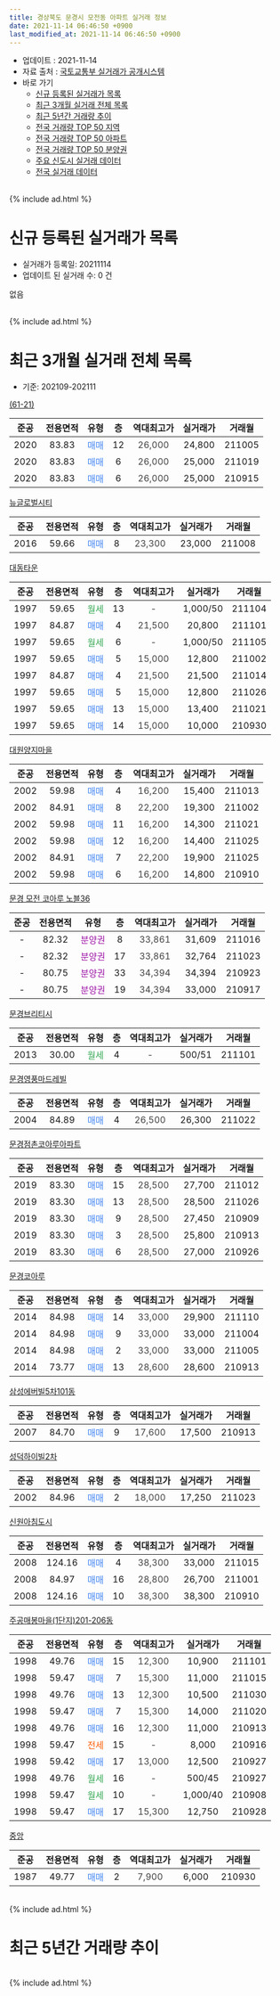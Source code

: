```yaml
---
title: 경상북도 문경시 모전동 아파트 실거래 정보
date: 2021-11-14 06:46:50 +0900
last_modified_at: 2021-11-14 06:46:50 +0900
---
```


* 업데이트 : 2021-11-14
* 자료 출처 : [국토교통부 실거래가 공개시스템](http://rt.molit.go.kr)
* 바로 가기
    * [신규 등록된 실거래가 목록](#신규-등록된-실거래가-목록)
    * [최근 3개월 실거래 전체 목록](#최근-3개월-실거래-전체-목록)
    * [최근 5년간 거래량 추이](#최근-5년간-거래량-추이)
    * [전국 거래량 TOP 50 지역](https://inasie.github.io/apt-trade-info/최근-3개월-전국에서-가장-거래가-많이-발생한-지역)
    * [전국 거래량 TOP 50 아파트](https://inasie.github.io/apt-trade-info/최근-3개월-전국에서-가장-거래가-많이-발생한-아파트)
    * [전국 거래량 TOP 50 분양권](https://inasie.github.io/apt-trade-info/최근-3개월-전국에서-가장-거래가-많이-발생한-분양권)
    * [주요 신도시 실거래 데이터](https://inasie.github.io/apt-trade-info/주요-신도시)
    * [전국 실거래 데이터](https://inasie.github.io/apt-trade-info/전국)
<br>
{% include ad.html %}
<br>

# 신규 등록된 실거래가 목록
* 실거래가 등록일: 20211114
* 업데이트 된 실거래 수: 0 건

없음

<br>
{% include ad.html %}
<br>

# 최근 3개월 실거래 전체 목록
* 기준: 202109-202111


[(61-21)](https://search.naver.com/search.naver?query=%EA%B2%BD%EC%83%81%EB%B6%81%EB%8F%84+%EB%AC%B8%EA%B2%BD%EC%8B%9C+%EB%AA%A8%EC%A0%84%EB%8F%99+%2861-21%29)

|준공|전용면적|유형|층|역대최고가|실거래가|거래월|
|:---:|:---:|:---:|:---:|:---:|:---:|:---:|
|2020|83.83|<span style="color:#4285f3">매매</span>|12|<span style="color:#444444">26,000</span>|24,800|211005|
|2020|83.83|<span style="color:#4285f3">매매</span>|6|<span style="color:#444444">26,000</span>|25,000|211019|
|2020|83.83|<span style="color:#4285f3">매매</span>|6|<span style="color:#444444">26,000</span>|25,000|210915|

[뉴글로벌시티](https://search.naver.com/search.naver?query=%EA%B2%BD%EC%83%81%EB%B6%81%EB%8F%84+%EB%AC%B8%EA%B2%BD%EC%8B%9C+%EB%AA%A8%EC%A0%84%EB%8F%99+%EB%89%B4%EA%B8%80%EB%A1%9C%EB%B2%8C%EC%8B%9C%ED%8B%B0)

|준공|전용면적|유형|층|역대최고가|실거래가|거래월|
|:---:|:---:|:---:|:---:|:---:|:---:|:---:|
|2016|59.66|<span style="color:#4285f3">매매</span>|8|<span style="color:#444444">23,300</span>|23,000|211008|

[대동타운](https://search.naver.com/search.naver?query=%EA%B2%BD%EC%83%81%EB%B6%81%EB%8F%84+%EB%AC%B8%EA%B2%BD%EC%8B%9C+%EB%AA%A8%EC%A0%84%EB%8F%99+%EB%8C%80%EB%8F%99%ED%83%80%EC%9A%B4)

|준공|전용면적|유형|층|역대최고가|실거래가|거래월|
|:---:|:---:|:---:|:---:|:---:|:---:|:---:|
|1997|59.65|<span style="color:#34a853">월세</span>|13|<span style="color:#444444">-</span>|1,000/50|211104|
|1997|84.87|<span style="color:#4285f3">매매</span>|4|<span style="color:#444444">21,500</span>|20,800|211101|
|1997|59.65|<span style="color:#34a853">월세</span>|6|<span style="color:#444444">-</span>|1,000/50|211105|
|1997|59.65|<span style="color:#4285f3">매매</span>|5|<span style="color:#444444">15,000</span>|12,800|211002|
|1997|84.87|<span style="color:#4285f3">매매</span>|4|<span style="color:#444444">21,500</span>|21,500|211014|
|1997|59.65|<span style="color:#4285f3">매매</span>|5|<span style="color:#444444">15,000</span>|12,800|211026|
|1997|59.65|<span style="color:#4285f3">매매</span>|13|<span style="color:#444444">15,000</span>|13,400|211021|
|1997|59.65|<span style="color:#4285f3">매매</span>|14|<span style="color:#444444">15,000</span>|10,000|210930|

[대원양지마을](https://search.naver.com/search.naver?query=%EA%B2%BD%EC%83%81%EB%B6%81%EB%8F%84+%EB%AC%B8%EA%B2%BD%EC%8B%9C+%EB%AA%A8%EC%A0%84%EB%8F%99+%EB%8C%80%EC%9B%90%EC%96%91%EC%A7%80%EB%A7%88%EC%9D%84)

|준공|전용면적|유형|층|역대최고가|실거래가|거래월|
|:---:|:---:|:---:|:---:|:---:|:---:|:---:|
|2002|59.98|<span style="color:#4285f3">매매</span>|4|<span style="color:#444444">16,200</span>|15,400|211013|
|2002|84.91|<span style="color:#4285f3">매매</span>|8|<span style="color:#444444">22,200</span>|19,300|211002|
|2002|59.98|<span style="color:#4285f3">매매</span>|11|<span style="color:#444444">16,200</span>|14,300|211021|
|2002|59.98|<span style="color:#4285f3">매매</span>|12|<span style="color:#444444">16,200</span>|14,400|211025|
|2002|84.91|<span style="color:#4285f3">매매</span>|7|<span style="color:#444444">22,200</span>|19,900|211025|
|2002|59.98|<span style="color:#4285f3">매매</span>|6|<span style="color:#444444">16,200</span>|14,800|210910|

[문경 모전 코아루 노블36](https://search.naver.com/search.naver?query=%EA%B2%BD%EC%83%81%EB%B6%81%EB%8F%84+%EB%AC%B8%EA%B2%BD%EC%8B%9C+%EB%AA%A8%EC%A0%84%EB%8F%99+%EB%AC%B8%EA%B2%BD+%EB%AA%A8%EC%A0%84+%EC%BD%94%EC%95%84%EB%A3%A8+%EB%85%B8%EB%B8%9436)

|준공|전용면적|유형|층|역대최고가|실거래가|거래월|
|:---:|:---:|:---:|:---:|:---:|:---:|:---:|
|-|82.32|<span style="color:#9C11A5">분양권</span>|8|<span style="color:#444444">33,861</span>|31,609|211016|
|-|82.32|<span style="color:#9C11A5">분양권</span>|17|<span style="color:#444444">33,861</span>|32,764|211023|
|-|80.75|<span style="color:#9C11A5">분양권</span>|33|<span style="color:#444444">34,394</span>|34,394|210923|
|-|80.75|<span style="color:#9C11A5">분양권</span>|19|<span style="color:#444444">34,394</span>|33,000|210917|

[문경브리티시](https://search.naver.com/search.naver?query=%EA%B2%BD%EC%83%81%EB%B6%81%EB%8F%84+%EB%AC%B8%EA%B2%BD%EC%8B%9C+%EB%AA%A8%EC%A0%84%EB%8F%99+%EB%AC%B8%EA%B2%BD%EB%B8%8C%EB%A6%AC%ED%8B%B0%EC%8B%9C)

|준공|전용면적|유형|층|역대최고가|실거래가|거래월|
|:---:|:---:|:---:|:---:|:---:|:---:|:---:|
|2013|30.00|<span style="color:#34a853">월세</span>|4|<span style="color:#444444">-</span>|500/51|211101|

[문경영풍마드레빌](https://search.naver.com/search.naver?query=%EA%B2%BD%EC%83%81%EB%B6%81%EB%8F%84+%EB%AC%B8%EA%B2%BD%EC%8B%9C+%EB%AA%A8%EC%A0%84%EB%8F%99+%EB%AC%B8%EA%B2%BD%EC%98%81%ED%92%8D%EB%A7%88%EB%93%9C%EB%A0%88%EB%B9%8C)

|준공|전용면적|유형|층|역대최고가|실거래가|거래월|
|:---:|:---:|:---:|:---:|:---:|:---:|:---:|
|2004|84.89|<span style="color:#4285f3">매매</span>|4|<span style="color:#444444">26,500</span>|26,300|211022|

[문경점촌코아루아파트](https://search.naver.com/search.naver?query=%EA%B2%BD%EC%83%81%EB%B6%81%EB%8F%84+%EB%AC%B8%EA%B2%BD%EC%8B%9C+%EB%AA%A8%EC%A0%84%EB%8F%99+%EB%AC%B8%EA%B2%BD%EC%A0%90%EC%B4%8C%EC%BD%94%EC%95%84%EB%A3%A8%EC%95%84%ED%8C%8C%ED%8A%B8)

|준공|전용면적|유형|층|역대최고가|실거래가|거래월|
|:---:|:---:|:---:|:---:|:---:|:---:|:---:|
|2019|83.30|<span style="color:#4285f3">매매</span>|15|<span style="color:#444444">28,500</span>|27,700|211012|
|2019|83.30|<span style="color:#4285f3">매매</span>|13|<span style="color:#444444">28,500</span>|28,500|211026|
|2019|83.30|<span style="color:#4285f3">매매</span>|9|<span style="color:#444444">28,500</span>|27,450|210909|
|2019|83.30|<span style="color:#4285f3">매매</span>|3|<span style="color:#444444">28,500</span>|25,800|210913|
|2019|83.30|<span style="color:#4285f3">매매</span>|6|<span style="color:#444444">28,500</span>|27,000|210926|

[문경코아루](https://search.naver.com/search.naver?query=%EA%B2%BD%EC%83%81%EB%B6%81%EB%8F%84+%EB%AC%B8%EA%B2%BD%EC%8B%9C+%EB%AA%A8%EC%A0%84%EB%8F%99+%EB%AC%B8%EA%B2%BD%EC%BD%94%EC%95%84%EB%A3%A8)

|준공|전용면적|유형|층|역대최고가|실거래가|거래월|
|:---:|:---:|:---:|:---:|:---:|:---:|:---:|
|2014|84.98|<span style="color:#4285f3">매매</span>|14|<span style="color:#444444">33,000</span>|29,900|211110|
|2014|84.98|<span style="color:#4285f3">매매</span>|9|<span style="color:#444444">33,000</span>|33,000|211004|
|2014|84.98|<span style="color:#4285f3">매매</span>|2|<span style="color:#444444">33,000</span>|33,000|211005|
|2014|73.77|<span style="color:#4285f3">매매</span>|13|<span style="color:#444444">28,600</span>|28,600|210913|

[삼성에버빌5차101동](https://search.naver.com/search.naver?query=%EA%B2%BD%EC%83%81%EB%B6%81%EB%8F%84+%EB%AC%B8%EA%B2%BD%EC%8B%9C+%EB%AA%A8%EC%A0%84%EB%8F%99+%EC%82%BC%EC%84%B1%EC%97%90%EB%B2%84%EB%B9%8C5%EC%B0%A8101%EB%8F%99)

|준공|전용면적|유형|층|역대최고가|실거래가|거래월|
|:---:|:---:|:---:|:---:|:---:|:---:|:---:|
|2007|84.70|<span style="color:#4285f3">매매</span>|9|<span style="color:#444444">17,600</span>|17,500|210913|

[성덕하이빌2차](https://search.naver.com/search.naver?query=%EA%B2%BD%EC%83%81%EB%B6%81%EB%8F%84+%EB%AC%B8%EA%B2%BD%EC%8B%9C+%EB%AA%A8%EC%A0%84%EB%8F%99+%EC%84%B1%EB%8D%95%ED%95%98%EC%9D%B4%EB%B9%8C2%EC%B0%A8)

|준공|전용면적|유형|층|역대최고가|실거래가|거래월|
|:---:|:---:|:---:|:---:|:---:|:---:|:---:|
|2002|84.96|<span style="color:#4285f3">매매</span>|2|<span style="color:#444444">18,000</span>|17,250|211023|

[신원아침도시](https://search.naver.com/search.naver?query=%EA%B2%BD%EC%83%81%EB%B6%81%EB%8F%84+%EB%AC%B8%EA%B2%BD%EC%8B%9C+%EB%AA%A8%EC%A0%84%EB%8F%99+%EC%8B%A0%EC%9B%90%EC%95%84%EC%B9%A8%EB%8F%84%EC%8B%9C)

|준공|전용면적|유형|층|역대최고가|실거래가|거래월|
|:---:|:---:|:---:|:---:|:---:|:---:|:---:|
|2008|124.16|<span style="color:#4285f3">매매</span>|4|<span style="color:#444444">38,300</span>|33,000|211015|
|2008|84.97|<span style="color:#4285f3">매매</span>|16|<span style="color:#444444">28,800</span>|26,700|211001|
|2008|124.16|<span style="color:#4285f3">매매</span>|10|<span style="color:#444444">38,300</span>|38,300|210910|

[주공매봉마을(1단지)201-206동](https://search.naver.com/search.naver?query=%EA%B2%BD%EC%83%81%EB%B6%81%EB%8F%84+%EB%AC%B8%EA%B2%BD%EC%8B%9C+%EB%AA%A8%EC%A0%84%EB%8F%99+%EC%A3%BC%EA%B3%B5%EB%A7%A4%EB%B4%89%EB%A7%88%EC%9D%84%281%EB%8B%A8%EC%A7%80%29201-206%EB%8F%99)

|준공|전용면적|유형|층|역대최고가|실거래가|거래월|
|:---:|:---:|:---:|:---:|:---:|:---:|:---:|
|1998|49.76|<span style="color:#4285f3">매매</span>|15|<span style="color:#444444">12,300</span>|10,900|211101|
|1998|59.47|<span style="color:#4285f3">매매</span>|7|<span style="color:#444444">15,300</span>|11,000|211015|
|1998|49.76|<span style="color:#4285f3">매매</span>|13|<span style="color:#444444">12,300</span>|10,500|211030|
|1998|59.47|<span style="color:#4285f3">매매</span>|7|<span style="color:#444444">15,300</span>|14,000|211020|
|1998|49.76|<span style="color:#4285f3">매매</span>|16|<span style="color:#444444">12,300</span>|11,000|210913|
|1998|59.47|<span style="color:#ff5a00">전세</span>|15|<span style="color:#444444">-</span>|8,000|210916|
|1998|59.42|<span style="color:#4285f3">매매</span>|17|<span style="color:#444444">13,000</span>|12,500|210927|
|1998|49.76|<span style="color:#34a853">월세</span>|16|<span style="color:#444444">-</span>|500/45|210927|
|1998|59.47|<span style="color:#34a853">월세</span>|10|<span style="color:#444444">-</span>|1,000/40|210908|
|1998|59.47|<span style="color:#4285f3">매매</span>|17|<span style="color:#444444">15,300</span>|12,750|210928|


<script async src="//pagead2.googlesyndication.com/pagead/js/adsbygoogle.js"></script>
<!-- 기본 -->
<ins class="adsbygoogle"
     style="display:block"
     data-ad-client="ca-pub-2446590836940007"
     data-ad-slot="1659523306"
     data-ad-format="auto"
     data-full-width-responsive="true"></ins>
<script>
(adsbygoogle = window.adsbygoogle || []).push({});
</script>


[중앙](https://search.naver.com/search.naver?query=%EA%B2%BD%EC%83%81%EB%B6%81%EB%8F%84+%EB%AC%B8%EA%B2%BD%EC%8B%9C+%EB%AA%A8%EC%A0%84%EB%8F%99+%EC%A4%91%EC%95%99)

|준공|전용면적|유형|층|역대최고가|실거래가|거래월|
|:---:|:---:|:---:|:---:|:---:|:---:|:---:|
|1987|49.77|<span style="color:#4285f3">매매</span>|2|<span style="color:#444444">7,900</span>|6,000|210930|


<br>
{% include ad.html %}
<br>

# 최근 5년간 거래량 추이


<div style="width:100%;">
    <canvas id="deal_progress" height="200"></canvas>
</div>

<script>
new Chart(document.getElementById("deal_progress"), {
    type: 'line',
    data: {
        labels: ['201611','201612','201701','201702','201703','201704','201705','201706','201707','201708','201709','201710','201711','201712','201801','201802','201803','201804','201805','201806','201807','201808','201809','201810','201811','201812','201901','201902','201903','201904','201905','201906','201907','201908','201909','201910','201911','201912','202001','202002','202003','202004','202005','202006','202007','202008','202009','202010','202011','202012','202101','202102','202103','202104','202105','202106','202107','202108','202109','202110','202111'],
        datasets: [{
            label: '매매',
            pointRadius: 1,
            data: [14, 14, 11, 14, 19, 16, 14, 13, 8, 27, 9, 15, 24, 12, 19, 22, 17, 11, 19, 14, 9, 8, 11, 12, 13, 9, 12, 14, 14, 15, 9, 12, 14, 15, 17, 22, 20, 21, 22, 22, 17, 8, 22, 13, 31, 21, 24, 17, 22, 17, 17, 28, 34, 46, 43, 34, 27, 22, 15, 25, 3],
            borderColor: "rgba(255, 201, 14, 1)",
            backgroundColor: "rgba(255, 201, 14, 0.5)",
            fill: false,
            lineTension: 0
        },{
            label: '전월세',
            pointRadius: 1,
            data: [11, 2, 2, 8, 5, 1, 4, 4, 6, 0, 5, 2, 2, 6, 6, 9, 4, 7, 7, 5, 5, 6, 4, 5, 6, 1, 4, 13, 7, 10, 4, 2, 9, 1, 4, 18, 14, 14, 13, 12, 14, 3, 10, 8, 3, 2, 2, 3, 4, 6, 3, 2, 2, 6, 4, 1, 2, 5, 3, 0, 3],
            borderColor: "rgba(0, 141, 185, 1)",
            backgroundColor: "rgba(0, 141, 185, 0.5)",
            fill: false,
            lineTension: 0
        }
        ]
    },
    options: {
        responsive: true,
        title: {
            display: false
        },
        tooltips: {
            mode: 'index',
            intersect: false
        },
        hover: {
            mode: 'nearest',
            intersect: true
        },
        scales: {
            xAxes: [{
                display: true,
                scaleLabel: {
                    display: true,
                    labelString: '년/월'
                }
            }],
            yAxes: [{
                display: true,
                ticks: {
                    suggestedMin: 0,
                },
                scaleLabel: {
                    display: true,
                    labelString: '실거래 수'
                }
            }]
        }
    }
});

</script>


<br>
{% include ad.html %}
<br>

